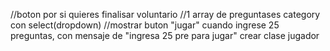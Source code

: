 //boton por si quieres finalisar voluntario
//1 array de preguntases
category con select(dropdown)
//mostrar buton "jugar" cuando ingrese 25 preguntas, con mensaje de "ingresa 25 pre para jugar"
crear clase jugador